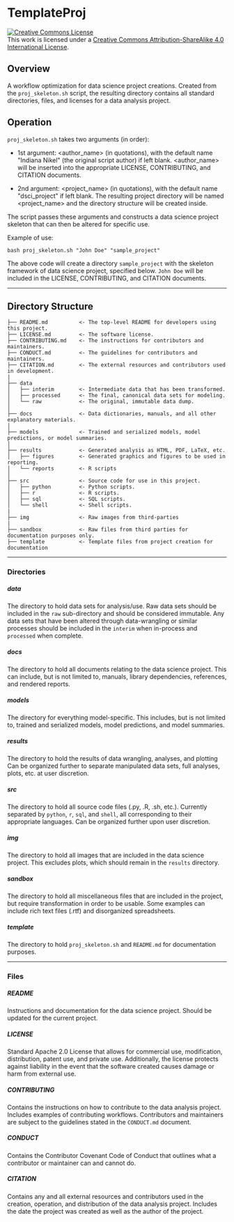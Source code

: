 # TemplateProj

<a rel="license" href="http://creativecommons.org/licenses/by-sa/4.0/"><img alt="Creative Commons License" style="border-width:0" src="https://i.creativecommons.org/l/by-sa/4.0/88x31.png" /></a><br />This work is licensed under a <a rel="license" href="http://creativecommons.org/licenses/by-sa/4.0/">Creative Commons Attribution-ShareAlike 4.0 International License</a>.

## Overview

A workflow optimization for data science project creations. Created from the `proj_skeleton.sh` script, the resulting directory contains all standard directories, files, and licenses for a data analysis project.

## Operation

`proj_skeleton.sh` takes two arguments (in order):

* 1st argument: <author_name> (in quotations), with the default name "Indiana Nikel" (the original script author) if left blank. <author_name> will be inserted into the appropriate LICENSE, CONTRIBUTING, and CITATION documents.

* 2nd argument: <project_name> (in quotations), with the default name "dsci_project" if left blank. The resulting project directory will be named <project_name> and the directory structure will be created inside.

The script passes these arguments and constructs a data science project skeleton that can then be altered for specific use.

Example of use:
 ```
bash proj_skeleton.sh "John Doe" "sample_project"

 ```
The above code will create a directory `sample_project` with the skeleton framework of data science project, specified below. `John Doe` will be included in the LICENSE, CONTRIBUTING, and CITATION documents.

---

## Directory Structure

```
├── README.md          <- The top-level README for developers using this project.
├── LICENSE.md         <- The software license.
├── CONTRIBUTING.md    <- The instructions for contributors and maintainers.
├── CONDUCT.md         <- The guidelines for contributors and maintainers.
├── CITATION.md        <- The external resources and contributors used in development.
|
├── data
│   ├── interim        <- Intermediate data that has been transformed.
│   ├── processed      <- The final, canonical data sets for modeling.
│   └── raw            <- The original, immutable data dump.
│
├── docs               <- Data dictionaries, manuals, and all other explanatory materials.
│
├── models             <- Trained and serialized models, model predictions, or model summaries.
│
├── results            <- Generated analysis as HTML, PDF, LaTeX, etc.
│   ├── figures        <- Generated graphics and figures to be used in reporting.
│   └── reports        <- R scripts
│
├── src                <- Source code for use in this project.
│   ├── python         <- Python scripts.
│   ├── r              <- R scripts.
│   ├── sql            <- SQL scripts.
│   └── shell          <- Shell scripts.
|
├── img                <- Raw images from third-parties
|
├── sandbox            <- Raw files from third parties for documentation purposes only.
├── template           <- Template files from project creation for documentation
```

---

### Directories

##### data

The directory to hold data sets for analysis/use. Raw data sets should be included in the `raw` sub-directory and should be considered immutable. Any data sets that have been altered through data-wrangling or similar processes should be included in the `interim` when in-process and `processed` when complete.

##### docs

The directory to hold all documents relating to the data science project. This can include, but is not limited to, manuals, library dependencies, references, and rendered reports.

##### models

The directory for everything model-specific. This includes, but is not limited to, trained and serialized models, model predictions, and model summaries.

##### results

 The directory to hold the results of data wrangling, analyses, and plotting Can be organized further to separate manipulated data sets, full analyses, plots, etc. at user discretion.

##### src

The directory to hold all source code files (.py, .R, .sh, etc.). Currently separated by `python`, `r`, `sql`, and `shell`, all corresponding to their appropriate languages. Can be organized further upon user discretion.

##### img

The directory to hold all images that are included in the data science project. This excludes plots, which should remain in the `results` directory.

##### sandbox

The directory to hold all miscellaneous files that are included in the project, but require transformation in order to be usable. Some examples can include rich text files (.rtf) and disorganized spreadsheets.

##### template

The directory to hold `proj_skeleton.sh` and `README.md` for documentation purposes.

---

### Files

##### README

Instructions and documentation for the data science project. Should be updated for the current project.

##### LICENSE

Standard Apache 2.0 License that allows for commercial use, modification, distribution, patent use, and private use. Additionally, the license protects against liability in the event that the software created causes damage or harm from external use.

##### CONTRIBUTING

Contains the instructions on how to contribute to the data analysis project. Includes examples of contributing workflows. Contributors and maintainers are subject to the guidelines stated in the `CONDUCT.md` document.

##### CONDUCT

Contains the Contributor Covenant Code of Conduct that outlines what a contributor or maintainer can and cannot do.

##### CITATION

Contains any and all external resources and contributors used in the creation, operation, and distribution of the data analysis project. Includes the date the project was created as well as the author of the project.
